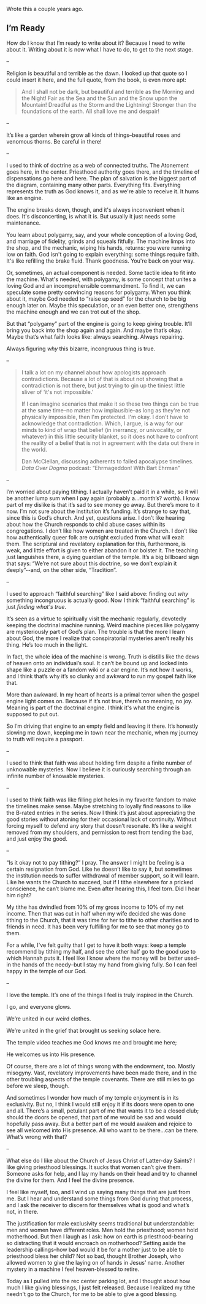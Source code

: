 Wrote this a couple years ago.
## I’m Ready
How do I know that I’m ready to write about it? Because I need to write about it. Writing about it is now what I have to do, to get to the next stage.

–

Religion is beautiful and terrible as the dawn. I looked up that quote so I could insert it here, and the full quote, from the book, is even more apt:
> And I shall not be dark, but beautiful and terrible as the Morning and the Night! Fair as the Sea and the Sun and the Snow upon the Mountain! Dreadful as the Storm and the Lightning! Stronger than the foundations of the earth. All shall love me and despair!

–

It’s like a garden wherein grow all kinds of things–beautiful roses and venomous thorns. Be careful in there!

–

I used to think of doctrine as a web of connected truths. The Atonement goes here, in the center. Priesthood authority goes there, and the timeline of dispensations go here and here. The plan of salvation is the biggest part of the diagram, containing many other parts. Everything fits. Everything represents the truth as God knows it, and as we're able to receive it. It hums like an engine.

The engine breaks down, though, and it's always inconvenient when it does. It's disconcerting, is what it is. But usually it just needs some maintenance.

You learn about polygamy, say, and your whole conception of a loving God, and marriage of fidelity, grinds and squeals fitfully. The machine limps into the shop, and the mechanic, wiping his hands, returns: you were running low on faith. God isn't going to explain everything: some things require faith. It's like refilling the brake fluid. Thank goodness. You're back on your way.

Or, sometimes, an actual component is needed. Some tactile idea to fit into the machine. What's needed, with polygamy, is some concept that unites a loving God and an incomprehensible commandment. To find it, we can speculate some pretty convincing reasons for polygamy. When you think about it, maybe God needed to “raise up seed” for the church to be big enough later on. Maybe this speculation, or an even better one, strengthens the machine enough and we can trot out of the shop.

But that “polygamy” part of the engine is going to keep giving trouble. It’ll bring you back into the shop again and again. And maybe that’s okay. Maybe that’s what faith looks like: always searching. Always repairing.

Always figuring _why_ this bizarre, incongruous thing is true.

–

> I talk a lot on my channel about how apologists approach contradictions. Because a lot of that is about not showing that a contradiction is not there, but just trying to gin up the tiniest little sliver of ‘it's not impossible.’
> 
> If I can imagine scenarios that make it so these two things can be true at the same time–no matter how implausible–as long as they're not physically impossible, then I'm protected. I'm okay. I don't have to acknowledge that contradiction. Which, I argue, is a way for our minds to kind of wrap that belief (in inerrancy, or univocality, or whatever) in this little security blanket, so it does not have to confront the reality of a belief that is not in agreement with the data out there in the world.
> 
> Dan McClellan, discussing adherents to failed apocalypse timelines.
> _Data Over Dogma_ podcast: “Ehrmageddon! With Bart Ehrman”

–

I’m worried about paying tithing. I actually haven’t paid it in a while, so it will be another lump sum when I pay again (probably a…month’s? worth). I know part of my dislike is that it’s sad to see money go away. But there’s more to it now. I’m not sure about the institution it’s funding. It’s strange to say that, since this is God’s church. And yet, questions arise. I don’t like hearing about how the Church responds to child abuse cases within its congregations. I don’t like how women are treated in the Church. I don’t like how authentically queer folk are outright excluded from what will exalt them. The scriptural and revelatory explanation for this, furthermore, is weak, and little effort is given to either abandon it or bolster it. The teaching just languishes there, a dying guardian of the temple. It’s a big billboard sign that says: “We’re not sure about this doctrine, so we don’t explain it deeply”--and, on the other side, “Tradition”.

–

I used to approach “faithful searching” like I said above: finding out _why_ something incongruous is actually good. Now I think “faithful searching” is just _finding_ _what's true_.

It’s seen as a virtue to spiritually visit the mechanic regularly, devotedly keeping the doctrinal machine running. Weird machine pieces like polygamy are mysteriously part of God’s plan. The trouble is that the more I learn about God, the more I realize that conspiratorial mysteries aren't really his thing. He’s too much in the light.

In fact, the whole idea of the machine is wrong. Truth is distills like the dews of heaven onto an individual’s soul. It can’t be bound up and locked into shape like a puzzle or a fandom wiki or a car engine. It’s not how it works, and I think that’s why it’s so clunky and awkward to run my gospel faith like that.

More than awkward. In my heart of hearts is a primal terror when the gospel engine light comes on. Because if it’s not true, there’s no meaning, no joy. Meaning is part of the doctrinal engine. I think it's what the engine is supposed to put out.

So I’m driving that engine to an empty field and leaving it there. It’s honestly slowing me down, keeping me in town near the mechanic, when my journey to truth will require a passport.

–

I used to think that faith was about holding firm despite a finite number of unknowable mysteries. Now I believe it is curiously searching through an infinite number of knowable mysteries.

–

I used to think faith was like filling plot holes in my favorite fandom to make the timelines make sense. Maybe stretching to loyally find reasons to like the B-rated entries in the series. Now I think it’s just about appreciating the good stories without atoning for their occasional lack of continuity. Without forcing myself to defend any story that doesn’t resonate. It’s like a weight removed from my shoulders, and permission to rest from tending the bad, and just enjoy the good.

–

“Is it okay not to pay tithing?” I pray. The answer I might be feeling is a certain resignation from God. Like he doesn’t like to say it, but sometimes the institution needs to suffer withdrawal of member support, so it will learn. Like he wants the Church to succeed, but if I tithe elsewhere for a pricked conscience, he can’t blame me. Even after hearing this, I feel torn. Did I hear him right?

My tithe has dwindled from 10% of my gross income to 10% of my net income. Then that was cut in half when my wife decided she was done tithing to the Church, that it was time for her to tithe to other charities and to friends in need. It has been very fulfilling for me to see that money go to them. 

For a while, I've felt guilty that I get to have it both ways: keep a temple recommend by tithing my half, and see the other half go to the good use to which Hannah puts it. I feel like I know where the money will be better used–in the hands of the needy–but I stay my hand from giving fully. So I can feel happy in the temple of our God.

–

I love the temple. It’s one of the things I feel is truly inspired in the Church. 

I go, and everyone glows.

We’re united in our weird clothes.

We’re united in the grief that brought us seeking solace here.

The temple video teaches me God knows me and brought me here;

He welcomes us into His presence.

Of course, there are a lot of things wrong with the endowment, too. Mostly misogyny. Vast, revelatory improvements have been made there, and in the other troubling aspects of the temple covenants. There are still miles to go before we sleep, though.

And sometimes I wonder how much of my temple enjoyment is in its exclusivity. But no, I think I would still enjoy it if its doors were open to one and all. There’s a small, petulant part of me that wants it to be a closed club; should the doors be opened, that part of me would be sad and would hopefully pass away. But a better part of me would awaken and rejoice to see all welcomed into His presence. All who want to be there…can be there. What’s wrong with that?

–

What else do I like about the Church of Jesus Christ of Latter-day Saints? I like giving priesthood blessings. It sucks that women can’t give them. Someone asks for help, and I lay my hands on their head and try to channel the divine for them. And I feel the divine presence.

I feel like myself, too, and I wind up saying many things that are just from me. But I hear and understand some things from God during that process, and I ask the receiver to discern for themselves what is good and what’s not, in there. 

The justification for male exclusivity seems traditional but understandable: men and women have different roles. Men hold the priesthood; women hold motherhood. But then I laugh as I ask: how on earth is priesthood-bearing so distracting that it would encroach on motherhood? Setting aside the leadership callings–how bad would it be for a mother just to be able to priesthood bless her child? Not so bad, thought Brother Joseph, who allowed women to give the laying on of hands in Jesus’ name. Another mystery in a machine I feel heaven-blessed to retire.

Today as I pulled into the rec center parking lot, and I thought about how much I like giving blessings, I just felt released. Because I realized my tithe needn't go to the Church, for me to be able to give a good blessing.